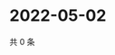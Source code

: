 # 2022-05-02

共 0 条

<!-- BEGIN WEIBO -->
<!-- 最后更新时间 Mon May 02 2022 14:07:06 GMT+0800 (China Standard Time) -->

<!-- END WEIBO -->
